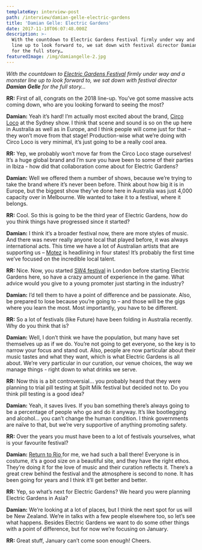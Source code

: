 ```yaml
---
templateKey: interview-post
path: /interview/damian-gelle-electric-gardens
title: 'Damian Gelle: Electric Gardens'
date: 2017-11-10T06:07:48.000Z
description: >-
  With the countdown to Electric Gardens Festival firmly under way and a monster
  line up to look forward to, we sat down with festival director Damian Gelle
  for the full story…
featuredImage: /img/damiangelle-2.jpg
---
```

_With the countdown to [Electric Gardens Festival](https://www.facebook.com/electricgardensfestival/) firmly under way and a monster line up to look forward to, we sat down with festival director **Damian Gelle** for the full story…_

**RR:** First of all, congrats on the 2018 line-up. You’ve got some massive acts coming down, who are you looking forward to seeing the most?

**Damian:** Yeah it’s hard! I’m actually most excited about the brand, [Circo Loco](https://www.facebook.com/circolocoibiza/) at the Sydney show. I think that scene and sound is so on the up here in Australia as well as in Europe, and I think people will come just for that – they won’t move from that stage! Production-wise what we’re doing with Circo Loco is very minimal, it’s just going to be a really cool area.

**RR:** Yep, we probably won’t move far from the Circo Loco stage ourselves! It’s a huge global brand and I’m sure you have been to some of their parties in Ibiza - how did that collaboration come about for Electric Gardens?

**Damian:** Well we offered them a number of shows, because we’re trying to take the brand where it’s never been before. Think about how big it is in Europe, but the biggest show they’ve done here in Australia was just 4,000 capacity over in Melbourne. We wanted to take it to a festival, where it belongs.

**RR:** Cool. So this is going to be the third year of Electric Gardens, how do you think things have progressed since it started?

**Damian:** I think it’s a broader festival now, there are more styles of music. And there was never really anyone local that played before, it was always international acts. This time we have a lot of Australian artists that are supporting us – [Motez](https://www.facebook.com/motez.music/) is headlining in four states! It’s probably the first time we’ve focused on the incredible local talent. 

**RR:** Nice. Now, you started [SW4 festival](https://www.facebook.com/southwestfour/) in London before starting Electric Gardens here, so have a crazy amount of experience in the game. What advice would you give to a young promoter just starting in the industry?

**Damian:** I’d tell them to have a point of difference and be passionate. Also, be prepared to lose because you’re going to – and those will be the gigs where you learn the most. Most importantly, you have to be different.

**RR:** So a lot of festivals (like Future) have been folding in Australia recently. Why do you think that is?

**Damian:** Well, I don’t think we have the population, but many have set themselves up as if we do. You’re not going to get everyone, so the key is to narrow your focus and stand out. Also, people are now particular about their music tastes and what they want, which is what Electric Gardens is all about. We’re very particular in our curation, our venue choices, the way we manage things - right down to what drinks we serve. 

**RR:** Now this is a bit controversial… you probably heard that they were planning to trial pill testing at Spilt Milk festival but decided not to. Do you think pill testing is a good idea?

**Damian:** Yeah, it saves lives. If you ban something there’s always going to be a percentage of people who go and do it anyway. It’s like bootlegging and alcohol… you can’t change the human condition. I think governments are naïve to that, but we’re very supportive of anything promoting safety. 

**RR:** Over the years you must have been to a lot of festivals yourselves, what is your favourite festival?

**Damian:** [Return to Rio ](https://www.facebook.com/ReturnToRio/)for me, we had such a ball there! Everyone is in costume, it’s a good size on a beautiful site, and they have the right ethos. They’re doing it for the love of music and their curation reflects it. There’s a great crew behind the festival and the atmosphere is second to none. It has been going for years and I think it’ll get better and better.

**RR:** Yep, so what’s next for Electric Gardens? We heard you were planning Electric Gardens in Asia?

**Damian:** We’re looking at a lot of places, but I think the next spot for us will be New Zealand. We’re in talks with a few people elsewhere too, so let’s see what happens. Besides Electric Gardens we want to do some other things with a point of difference, but for now we’re focusing on January.

**RR:** Great stuff, January can’t come soon enough! Cheers.
